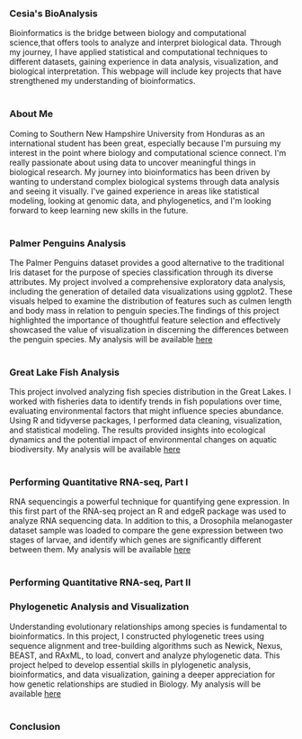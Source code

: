 ### Cesia's BioAnalysis 
Bioinformatics is the bridge between biology and computational science,that offers tools to analyze and interpret biological data. Through my journey, I have applied statistical and computational techniques to different datasets, gaining experience in data analysis, visualization, and biological interpretation. This webpage will include key projects that have strengthened my understanding of bioinformatics.
<br/>
<br/>
### About Me 
Coming to Southern New Hampshire University from Honduras as an international student has been great, especially because I'm pursuing my interest in the point where biology and computational science connect. I'm really passionate about using data to uncover meaningful things in biological research. My journey into bioinformatics has been driven by wanting to understand complex biological systems through data analysis and seeing it visually. I've gained experience in areas like statistical modeling, looking at genomic data, and phylogenetics, and I'm looking forward to keep learning new skills in the future. 
<br/>
<br/>
### Palmer Penguins Analysis 
The Palmer Penguins dataset provides a good alternative to the traditional Iris dataset for the purpose of species classification through its diverse attributes. My project involved a comprehensive exploratory data analysis, including the generation of detailed data visualizations using ggplot2. These visuals helped to examine the distribution of features such as culmen length and body mass in relation to penguin species.The findings of this project highlighted the importance of thoughtful feature selection and effectively showcased the value of visualization in discerning the differences between the penguin species.
My analysis will be available [here](https://cmendez27.github.io/BioStatisticsAnalysis/PalmerPenguins_Initial.html)
<br/>
<br/>
### Great Lake Fish Analysis 
This project involved analyzing fish species distribution in the Great Lakes. I worked with fisheries data to identify trends in fish populations over time, evaluating environmental factors that might influence species abundance. Using R and tidyverse packages, I performed data cleaning, visualization, and statistical modeling. The results provided insights into ecological dynamics and the potential impact of environmental changes on aquatic biodiversity.
My analysis will be available  [here](https://cmendez27.github.io/BioStatisticsAnalysis/Great%20Lake%20Fish%20Analysis.html.md)
<br/>
<br/>
### Performing Quantitative RNA-seq, Part I
RNA sequencingis a powerful technique for quantifying gene expression. In this first part of the RNA-seq project an R and edgeR package was used to analyze RNA sequencing data. In addition to this, a Drosophila melanogaster dataset sample was loaded to compare the gene expression between two stages of larvae, and identify which genes are significantly different between them.
My analysis will be available [here](https://cmendez27.github.io/BioStatisticsAnalysis/Performing%20Quantitative%20RNA-seq.html.md)
<br/>
<br/>
###  Performing Quantitative RNA-seq, Part II




### Phylogenetic Analysis and Visualization
Understanding evolutionary relationships among species is fundamental to bioinformatics. In this project, I constructed phylogenetic trees using sequence alignment and tree-building algorithms such as Newick, Nexus, BEAST, and RAxML, to load, convert and analyze phylogenetic data. This project helped to develop essential skills in plylogenetic analysis, bioinformatics, and data visualization, gaining a deeper appreciation for how genetic relationships are studied in Biology.
My analysis will be available [here](https://cmendez27.github.io/BioStatisticsAnalysis/Phylogenetic%20Analysis%20and%20Visualization.html.md)
<br/>
<br/>
### Conclusion 

